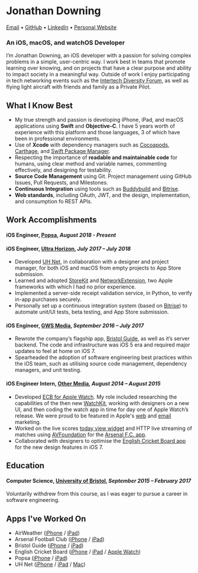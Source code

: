 # Jonathan Downing

[Email](mailto:jd@jonathandowning.uk) • [GitHub](https://github.com/JonathanDowning) • 
[LinkedIn](https://www.linkedin.com/in/jonathanrdowning/) • [Personal Website](https://jonathandowning.uk)
### An iOS, macOS, and watchOS Developer

I’m Jonathan Downing, an iOS developer with a passion for solving complex problems in a simple, user-centric way.
I work best in teams that promote learning over knowing, and on projects that have a clear purpose and ability to impact society in a meaningful way. Outside of work I enjoy participating in tech networking events such as the [Intertech Diversity Forum](https://www.facebook.com/intertechlgbt), as well as flying light aircraft with friends and family as a Private Pilot.

## What I Know Best
- My true strength and passion is developing iPhone, iPad, and macOS applications using **Swift** and **Objective-C**. I have 5 years worth of experience with this platform and those languages, 3 of which have been in professional environments.
- Use of **Xcode** with dependency managers such as [Cocoapods](https://cocoapods.org), [Carthage](https://github.com/Carthage/Carthage), and [Swift Package Manager](https://swift.org/package-manager).
- Respecting the importance of **readable and maintainable code** for humans, using clear method and variable names, commenting effectively, and designing for testability.
- **Source Code Management** using Git. Project management using GitHub Issues, Pull Requests, and Milestones.
- **Continuous Integration** using tools such as [Buddybuild](https://www.buddybuild.com) and [Bitrise](https://www.bitrise.io).
- **Web standards**, including OAuth, JWT, and the design, implementation, and consumption fo REST APIs.

## Work Accomplishments

#### **iOS Engineer**, [Popsa](https://popsa.com), *August 2018 - Present*

#### **iOS Engineer**, [Ultra Horizon](https://ultra-horizon.com), *July 2017 – July 2018*

- Developed [UH Net](https://itunes.apple.com/us/app/uh-net/id1257116295?platform=iphone&preserveScrollPosition=true#platform/iphone), in collaboration with a designer and project manager, for both iOS and macOS from empty projects to App Store submission.
- Learned and adopted [StoreKit](https://developer.apple.com/documentation/storekit) and [NetworkExtension](https://developer.apple.com/documentation/networkextension), two Apple frameworks with which I had no prior experience.
- Implemented a server-side receipt validation service, in Python, to verify in-app purchases securely.
- Personally set up a continuous integration system (based on [Bitrise](https://www.bitrise.io)) to automate unit/UI tests, beta testing, and App Store submission.

#### **iOS Engineer**, [GWS Media](https://www.gwsmedia.com), *September 2016 – July 2017*

- Rewrote the company’s flagship app, [Bristol Guide](https://itunes.apple.com/gb/app/bristol-guide-unique-places-to-visit-in-bristol/id398455034?platform=iphone&preserveScrollPosition=true#platform/iphone), as well as it’s server backend. The code and infrastructure was iOS 5 era and required major updates to feel at home on iOS 7.  
- Spearheaded the adoption of software engineering best practices within the iOS team, such as utilising source code management, dependency managers, and unit testing.

#### **iOS Engineer Intern**, [Other Media](https://other.media), *August 2014 – August 2015*

- Developed [ECB for Apple Watch](https://other.media/ecb-apple-watch). My role included researching the capabilities of the then new [WatchKit](https://developer.apple.com/watchos/), working with designers on a new UI, and then coding the watch app in time for day one of Apple Watch’s release. We were proud to be featured in Apple's [web](https://media.licdn.com/media-proxy/ext?w=800&h=800&f=n&hash=vsbu4zPqYCE4UcLXesnwZtpwtJw%3D&ora=1%2CaFBCTXdkRmpGL2lvQUFBPQ%2CxAVta5g-0R6jnhodx1Ey9KGTqAGj6E5DQJHUA3L0CHH05IbfPWjheceJeLWj90ATeyUIjQBjduu1EWPnEY68I4npKIpz3sGwcJn5agYUbhl4lWdI) and [email](https://media.licdn.com/media-proxy/ext?w=800&h=800&f=n&hash=RX19IEZ0XZyW2ysCtwFPp2cBTCQ%3D&ora=1%2CaFBCTXdkRmpGL2lvQUFBPQ%2CxAVta5g-0R6jnhodx1Ey9KGTqAGj6E5DQJHUA3L0CHH05IbfPWjtepXWcLf0oUBHcSpQjQBhLOi1SDS0Ro65Ldzse914j5TjcZf5agYUbhl4lWdI) marketing.
- Worked on the live scores [today view widget](https://developer.apple.com/design/human-interface-guidelines/ios/extensions/widgets/) and HTTP live streaming of matches using [AVFoundation](https://developer.apple.com/av-foundation/) for the [Arsenal F.C. app](https://other.media/arsenal-mobile-app).
- Collaborated with designers to optimise the [English Cricket Board app](https://other.media/ecb) for the new design features in iOS 7.

## Education
#### **Computer Science**, [University of Bristol](https://www.bristol.ac.uk), *September 2015 – February 2017*
Voluntarily withdrew from this course, as I was eager to pursue a career in software engineering.

## Apps I've Worked On

- AirWeather ([iPhone](https://itunes.apple.com/us/app/airweather/id917461874?platform=iphone) / [iPad](https://itunes.apple.com/us/app/airweather/id917461874?platform=ipad))
- Arsenal Football Club ([iPhone](https://itunes.apple.com/us/app/arsenal/id332060637) / [iPad](https://itunes.apple.com/us/app/arsenal/id332060637?platform=ipad))
- Bristol Guide ([iPhone](https://itunes.apple.com/gb/app/bristol-guide-unique-places-to-visit-in-bristol/id398455034?platform=iphone&preserveScrollPosition=true#platform/iphone) / [iPad](https://itunes.apple.com/gb/app/bristol-guide-unique-places-to-visit-in-bristol/id398455034?platform=ipad))
- English Cricket Board ([iPhone](https://itunes.apple.com/us/app/ecb-cricket/id314954199?platform=iphone) / [iPad](https://itunes.apple.com/us/app/ecb-cricket-live/id898318883?mt=8) / [Apple Watch](https://itunes.apple.com/us/app/ecb-cricket/id314954199?platform=appleWatch))
- Popsa ([iPhone](https://itunes.apple.com/gb/app/popsa/id936799728#?platform=iphone) / [iPad](https://itunes.apple.com/gb/app/popsa/id936799728#?platform=ipad))
- UH Net ([iPhone](https://itunes.apple.com/us/app/uh-net/id1257116295?platform=iphone) / [iPad](https://itunes.apple.com/us/app/uh-net/id1257116295?platform=ipad) / [Mac](https://itunes.apple.com/us/app/uh-net/id1360627098))
